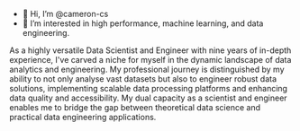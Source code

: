 - 👋 Hi, I’m @cameron-cs
- 👀 I’m interested in high performance, machine learning, and data engineering.

As a highly versatile Data Scientist and Engineer with nine years of in-depth experience, I've carved a niche for myself in the dynamic landscape of data analytics and engineering. My professional journey is distinguished by my ability to not only analyse vast datasets but also to engineer robust data solutions, implementing scalable data processing platforms and enhancing data quality and accessibility. My dual capacity as a scientist and engineer enables me to bridge the gap between theoretical data science and practical data engineering applications.
